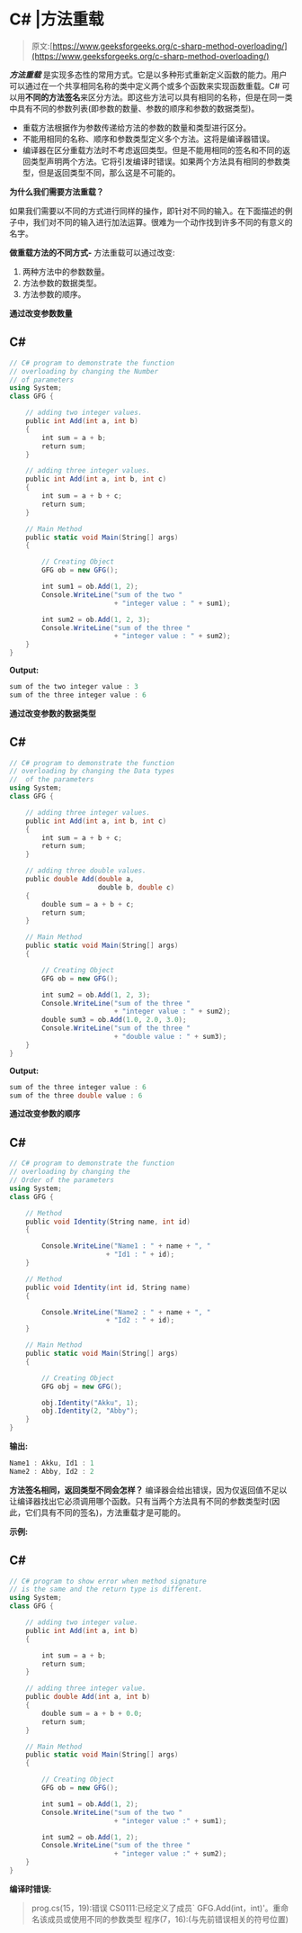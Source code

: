 # C# |方法重载

> 原文:[https://www.geeksforgeeks.org/c-sharp-method-overloading/](https://www.geeksforgeeks.org/c-sharp-method-overloading/)

***方法重载*** 是实现多态性的常用方式。它是以多种形式重新定义函数的能力。用户可以通过在一个共享相同名称的类中定义两个或多个函数来实现函数重载。C# 可以用**不同的方法签名**来区分方法。即这些方法可以具有相同的名称，但是在同一类中具有不同的参数列表(即参数的数量、参数的顺序和参数的数据类型)。

*   重载方法根据作为参数传递给方法的参数的数量和类型进行区分。
*   不能用相同的名称、顺序和参数类型定义多个方法。这将是编译器错误。
*   编译器在区分重载方法时不考虑返回类型。但是不能用相同的签名和不同的返回类型声明两个方法。它将引发编译时错误。如果两个方法具有相同的参数类型，但是返回类型不同，那么这是不可能的。

**为什么我们需要方法重载？**

如果我们需要以不同的方式进行同样的操作，即针对不同的输入。在下面描述的例子中，我们对不同的输入进行加法运算。很难为一个动作找到许多不同的有意义的名字。

**做重载方法的不同方式-**
方法重载可以通过改变:

1.  两种方法中的参数数量。
2.  方法参数的数据类型。
3.  方法参数的顺序。

**通过改变参数数量**

## C#

```cs
// C# program to demonstrate the function
// overloading by changing the Number
// of parameters
using System;
class GFG {

    // adding two integer values.
    public int Add(int a, int b)
    {
        int sum = a + b;
        return sum;
    }

    // adding three integer values.
    public int Add(int a, int b, int c)
    {
        int sum = a + b + c;
        return sum;
    }

    // Main Method
    public static void Main(String[] args)
    {

        // Creating Object
        GFG ob = new GFG();

        int sum1 = ob.Add(1, 2);
        Console.WriteLine("sum of the two "
                          + "integer value : " + sum1);

        int sum2 = ob.Add(1, 2, 3);
        Console.WriteLine("sum of the three "
                          + "integer value : " + sum2);
    }
}
```

**Output:** 

```cs
sum of the two integer value : 3
sum of the three integer value : 6
```

**通过改变参数的数据类型**

## C#

```cs
// C# program to demonstrate the function
// overloading by changing the Data types
//  of the parameters
using System;
class GFG {

    // adding three integer values.
    public int Add(int a, int b, int c)
    {
        int sum = a + b + c;
        return sum;
    }

    // adding three double values.
    public double Add(double a,
                      double b, double c)
    {
        double sum = a + b + c;
        return sum;
    }

    // Main Method
    public static void Main(String[] args)
    {

        // Creating Object
        GFG ob = new GFG();

        int sum2 = ob.Add(1, 2, 3);
        Console.WriteLine("sum of the three "
                          + "integer value : " + sum2);
        double sum3 = ob.Add(1.0, 2.0, 3.0);
        Console.WriteLine("sum of the three "
                          + "double value : " + sum3);
    }
}
```

**Output:** 

```cs
sum of the three integer value : 6
sum of the three double value : 6
```

**通过改变参数的顺序**

## C#

```cs
// C# program to demonstrate the function
// overloading by changing the
// Order of the parameters
using System;
class GFG {

    // Method
    public void Identity(String name, int id)
    {

        Console.WriteLine("Name1 : " + name + ", "
                        + "Id1 : " + id);
    }

    // Method
    public void Identity(int id, String name)
    {

        Console.WriteLine("Name2 : " + name + ", "
                        + "Id2 : " + id);
    }

    // Main Method
    public static void Main(String[] args)
    {

        // Creating Object
        GFG obj = new GFG();

        obj.Identity("Akku", 1);
        obj.Identity(2, "Abby");
    }
}
```

**输出:**

```cs
Name1 : Akku, Id1 : 1
Name2 : Abby, Id2 : 2
```

**方法签名相同，返回类型不同会怎样？**
编译器会给出错误，因为仅返回值不足以让编译器找出它必须调用哪个函数。只有当两个方法具有不同的参数类型时(因此，它们具有不同的签名)，方法重载才是可能的。

**示例:**

## C#

```cs
// C# program to show error when method signature
// is the same and the return type is different.
using System;
class GFG {

    // adding two integer value.
    public int Add(int a, int b)
    {

        int sum = a + b;
        return sum;
    }

    // adding three integer value.
    public double Add(int a, int b)
    {
        double sum = a + b + 0.0;
        return sum;
    }

    // Main Method
    public static void Main(String[] args)
    {

        // Creating Object
        GFG ob = new GFG();

        int sum1 = ob.Add(1, 2);
        Console.WriteLine("sum of the two "
                          + "integer value :" + sum1);

        int sum2 = ob.Add(1, 2);
        Console.WriteLine("sum of the three "
                          + "integer value :" + sum2);
    }
}
```

**编译时错误:**

> prog.cs(15，19):错误 CS0111:已经定义了成员` GFG.Add(int，int)'。重命名该成员或使用不同的参数类型
> 程序(7，16):(与先前错误相关的符号位置)